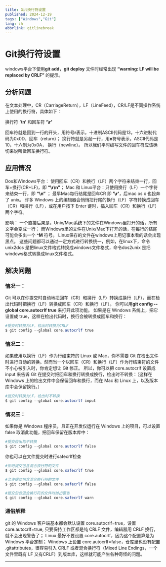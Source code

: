 ```yaml
---
title: Git换行符设置
published: 2024-12-19
tags: ["Windows","Git"]
lang: zh
abbrlink: gitlinebreak
---
```


# Git换行符设置

windows平台下使用**git add**，**git deploy** 文件时经常出现 **“warning: LF will be replaced by CRLF”** 的提示。

## 分析问题

在文本处理中，CR（CarriageReturn），LF（LineFeed），CR/LF是不同操作系统上使用的换行符，具体如下：

换行符 **‘\n’** 和回车符 **‘\r’**

回车符就是回到一行的开头，用符号**r**表示，十进制ASCII代码是13，十六进制代码为0x0D，回车（return）；
换行符就是另起一行，用**n**符号表示，ASCII代码是10，十六制为0x0A， 换行（newline）。
所以我们平时编写文件的回车符应该确切来说叫做回车换行符。

## 应用情况

Dos和Windows平台： 使用回车（CR）和换行（LF）两个字符来结束一行，回车+换行(CR+LF)，即 **“\r\n”**；
Mac 和 Linux平台：只使用换行（LF）一个字符来结束一行，即 **“\n”** ；
最早Mac每行结尾是回车CR 即 **'\r'**，后mac os x 也投奔了 unix。
许多 Windows 上的编辑器会悄悄把行尾的换行（LF）字符转换成回车（CR）和换行（LF），或在用户按下 Enter 键时，插入回车（CR）和换行（LF）两个字符。

影响：
一个直接后果是，Unix/Mac系统下的文件在Windows里打开的话，所有文字会变成一行；
而Windows里的文件在Unix/Mac下打开的话，在每行的结尾可能会多出一个 **^M** 符号。
Linux保存的文件在windows上用记事本看的话会出现黑点。
这些问题都可以通过一定方式进行转换统一，例如，在linux下，命令unix2dos 是把linux文件格式转换成windows文件格式，命令dos2unix 是把windows格式转换成linux文件格式。

## 解决问题

### 情况一：

Git 可以在你提交时自动地把回车（CR）和换行（LF）转换成换行（LF），而在检出代码时把换行（LF）转换成回车（CR）和换行（LF）。 你可以用**git config --global core.autocrlf true** 来打开此项功能。 如果是在 Windows 系统上，把它设置成 true，这样在检出代码时，换行会被转换成回车和换行：

```powershell
#提交时转换为LF，检出时转换为CRLF
$ git config --global core.autocrlf true
```

### 情况二：

如果使用以换行（LF）作为行结束符的 Linux 或 Mac，你不需要 Git 在检出文件时进行自动的转换。然而当一个以回车（CR）和换行（LF）作为行结束符的文件不小心被引入时，你肯定想让 Git 修正。 所以，你可以把 core.autocrlf 设置成 input 来告诉 Git 在提交时把回车和换行转换成换行，检出时不转换：（这样在 Windows 上的检出文件中会保留回车和换行，而在 Mac 和 Linux 上，以及版本库中会保留换行。）

```powershell
#提交时转换为LF，检出时不转换
$ git config --global core.autocrlf input
```

### 情况三：

如果你是 Windows 程序员，且正在开发仅运行在 Windows 上的项目，可以设置 false 取消此功能，把回车保留在版本库中：

```powershell
#提交检出均不转换
$ git config --global core.autocrlf false
```

你也可以在文件提交时进行safecrlf检查

```powershell
#拒绝提交包含混合换行符的文件
$ git config --global core.safecrlf true

#允许提交包含混合换行符的文件
$ git config --global core.safecrlf false

#提交包含混合换行符的文件时给出警告
$ git config --global core.safecrlf warn
```

### 通俗解释

git 的 Windows 客户端基本都会默认设置 core.autocrlf=true，设置core.autocrlf=true, 只要保持工作区都是纯 CRLF 文件，编辑器用 CRLF 换行，就不会出现警告了；
Linux 最好不要设置 core.autocrlf，因为这个配置算是为 Windows 平台定制；
Windows 上设置 core.autocrlf=false，仓库里也没有配置 .gitattributes，很容易引入 CRLF 或者混合换行符（Mixed Line Endings，一个文件里既有 LF 又有CRLF）到版本库，这样就可能产生各种奇怪的问题。

------
